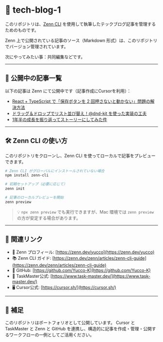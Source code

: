 # 📝 tech-blog-1

このリポジトリは、[Zenn CLI](https://zenn.dev/zenn/articles/zenn-cli-guide) を使用して執筆したテックブログ記事を管理するためのものです。

Zenn 上で公開されている記事のソース（Markdown 形式）は、このリポジトリでバージョン管理されています。

次にやってみたい事：共同編集などです。

---

## 📘 公開中の記事一覧

以下の記事は Zenn にて公開中です（記事作成にCursorを利用）：

- [React + TypeScript で「保存ボタンを 2 回押さないと動かない」問題の解決方法](https://zenn.dev/yucco/articles/e25cdcd6e839b6)
- [ドラッグ＆ドロップでリスト並び替え！@dnd-kit を使った実装の工夫](https://zenn.dev/yucco/articles/26463c7e00b2f6)
- [1年半の成長を振り返ってストーリーにしてみた件](https://zenn.dev/yucco/articles/2025-06-25-growth-story)

---

## 🛠 Zenn CLI の使い方

このリポジトリをクローンし、Zenn CLI を使ってローカルで記事をプレビューできます。

```bash
# Zenn CLI がグローバルにインストールされていない場合
npm install zenn-cli

# 初期セットアップ（必要に応じて）
zenn init

# 記事のローカルプレビューを開始
zenn preview
```

> 💡 `npx zenn preview` でも実行できますが、Mac 環境では `zenn preview` の方が安定する場合があります。

---

## 🔗 関連リンク

- 📘 Zenn プロフィール: [https://zenn.dev/yucco](https://zenn.dev/yucco)
- 📚 Zenn CLI ガイド: [https://zenn.dev/zenn/articles/zenn-cli-guide](https://zenn.dev/zenn/articles/zenn-cli-guide)
- 🐙 GitHub: [https://github.com/Yucco-K](https://github.com/Yucco-K)
- 🤖 TaskMaster公式: [https://www.task-master.dev/](https://www.task-master.dev/)
- 🖥️ Cursor公式: [https://cursor.sh/](https://cursor.sh/)

---

## 📝 補足

このリポジトリはポートフォリオとして公開しています。
Cursor と TaskMaster と Zenn と GitHub を連携し、構造的に記事を作成・管理・公開するワークフローの一例としてご活用ください。
